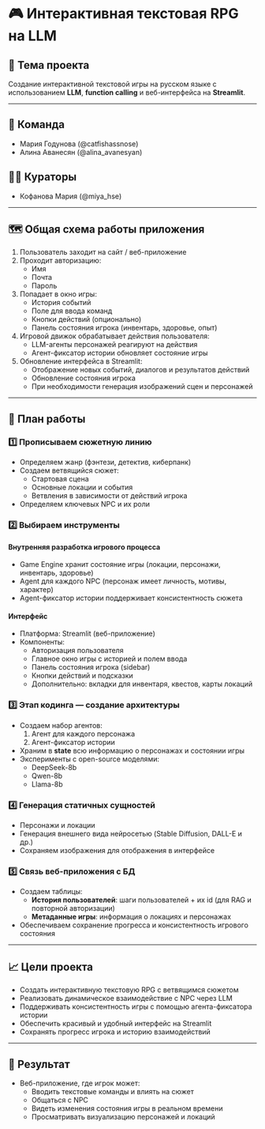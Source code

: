# 🎮 Интерактивная текстовая RPG на LLM

## 📌 Тема проекта
Создание интерактивной текстовой игры на русском языке с использованием **LLM**, **function calling** и веб-интерфейса на **Streamlit**.

---

## 👥 Команда
- Мария Годунова (@catfishassnose)
- Алина Аванесян (@alina_avanesyan)

## 🧑‍🏫 Кураторы
- Кофанова Мария (@miya_hse)
---

## 🗺 Общая схема работы приложения

1. Пользователь заходит на сайт / веб-приложение  
2. Проходит авторизацию:
   - Имя  
   - Почта  
   - Пароль  
3. Попадает в окно игры:
   - История событий  
   - Поле для ввода команд  
   - Кнопки действий (опционально)  
   - Панель состояния игрока (инвентарь, здоровье, опыт)  
4. Игровой движок обрабатывает действия пользователя:
   - LLM-агенты персонажей реагируют на действия  
   - Агент-фиксатор истории обновляет состояние игры  
5. Обновление интерфейса в Streamlit:
   - Отображение новых событий, диалогов и результатов действий  
   - Обновление состояния игрока  
   - При необходимости генерация изображений сцен и персонажей

---

## 📅 План работы

### 1️⃣ Прописываем сюжетную линию
- Определяем жанр (фэнтези, детектив, киберпанк)  
- Создаем ветвящийся сюжет:  
  - Стартовая сцена  
  - Основные локации и события  
  - Ветвления в зависимости от действий игрока  
- Определяем ключевых NPC и их роли

### 2️⃣ Выбираем инструменты
#### Внутренняя разработка игрового процесса
- Game Engine хранит состояние игры (локации, персонажи, инвентарь, здоровье)  
- Agent для каждого NPC (персонаж имеет личность, мотивы, характер)  
- Agent-фиксатор истории поддерживает консистентность сюжета  

#### Интерфейс
- Платформа: Streamlit (веб-приложение)  
- Компоненты:
  - Авторизация пользователя  
  - Главное окно игры с историей и полем ввода  
  - Панель состояния игрока (sidebar)  
  - Кнопки действий и подсказки  
  - Дополнительно: вкладки для инвентаря, квестов, карты локаций  

### 3️⃣ Этап кодинга — создание архитектуры
- Создаем набор агентов:
  1. Агент для каждого персонажа  
  2. Агент-фиксатор истории  
- Храним в **state** всю информацию о персонажах и состоянии игры  
- Эксперименты с open-source моделями:
  - DeepSeek-8b  
  - Qwen-8b  
  - Llama-8b  

### 4️⃣ Генерация статичных сущностей
- Персонажи и локации  
- Генерация внешнего вида нейросетью (Stable Diffusion, DALL-E и др.)  
- Сохраняем изображения для отображения в интерфейсе  

### 5️⃣ Связь веб-приложения с БД
- Создаем таблицы:
  - **История пользователей**: шаги пользователей + их id (для RAG и повторной авторизации)  
  - **Метаданные игры**: информация о локациях и персонажах  
- Обеспечиваем сохранение прогресса и консистентность игрового состояния  

---

## 📈 Цели проекта
- Создать интерактивную текстовую RPG с ветвящимся сюжетом  
- Реализовать динамическое взаимодействие с NPC через LLM  
- Поддерживать консистентность игры с помощью агента-фиксаторa истории  
- Обеспечить красивый и удобный интерфейс на Streamlit  
- Сохранять прогресс игрока и историю взаимодействий  

---

## 🎯 Результат
- Веб-приложение, где игрок может:
  - Вводить текстовые команды и влиять на сюжет  
  - Общаться с NPC  
  - Видеть изменения состояния игры в реальном времени  
  - Просматривать визуализацию персонажей и локаций  
